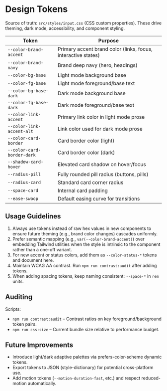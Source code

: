 # Design Tokens

Source of truth: `src/styles/input.css` (CSS custom properties). These drive theming, dark mode, accessibility, and component styling.

| Token | Purpose |
|-------|---------|
| `--color-brand-accent` | Primary accent brand color (links, focus, interactive states) |
| `--color-brand-navy` | Brand deep navy (hero, headings) |
| `--color-bg-base` | Light mode background base |
| `--color-fg-base` | Light mode foreground/base text |
| `--color-bg-base-dark` | Dark mode background base |
| `--color-fg-base-dark` | Dark mode foreground/base text |
| `--color-link-accent` | Primary link color in light mode prose |
| `--color-link-accent-alt` | Link color used for dark mode prose |
| `--color-card-border` | Card border color (light) |
| `--color-card-border-dark` | Card border color (dark) |
| `--shadow-card-hover` | Elevated card shadow on hover/focus |
| `--radius-pill` | Fully rounded pill radius (buttons, pills) |
| `--radius-card` | Standard card corner radius |
| `--space-card` | Internal card padding |
| `--ease-swoop` | Default easing curve for transitions |

## Usage Guidelines

1. Always use tokens instead of raw hex values in new components to ensure future theming (e.g., brand color changes) cascades uniformly.
2. Prefer semantic mapping (e.g., `var(--color-brand-accent)`) over embedding Tailwind utilities when the style is intrinsic to the component rather than a one-off variant.
3. For new accent or status colors, add them as `--color-status-*` tokens and document here.
4. Maintain WCAG AA contrast. Run `npm run contrast:audit` after adding tokens.
5. When adding spacing tokens, keep naming consistent: `--space-*` in `rem` units.

## Auditing

Scripts:
* `npm run contrast:audit` – Contrast ratios on key foreground/background token pairs.
* `npm run css:size` – Current bundle size relative to performance budget.

## Future Improvements

* Introduce light/dark adaptive palettes via prefers-color-scheme dynamic tokens.
* Export tokens to JSON (style-dictionary) for potential cross-platform use.
* Add motion tokens (`--motion-duration-fast`, etc.) and respect reduced-motion automatically.
